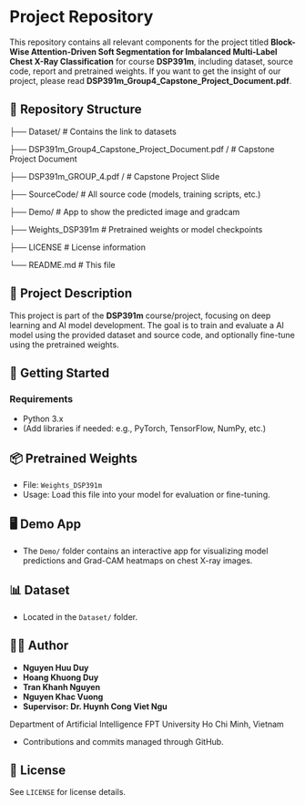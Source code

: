 # Project Repository

This repository contains all relevant components for the project titled **Block-Wise Attention-Driven Soft Segmentation for Imbalanced Multi-Label Chest X-Ray Classification** for course **DSP391m**, including dataset, source code, report and pretrained weights. If you want to get the insight of our project, please read **DSP391m_Group4_Capstone_Project_Document.pdf**. 

## 📁 Repository Structure

├── Dataset/ # Contains the link to datasets

├── DSP391m_Group4_Capstone_Project_Document.pdf / # Capstone Project Document

├── DSP391m_GROUP_4.pdf / # Capstone Project Slide

├── SourceCode/ # All source code (models, training scripts, etc.)

├── Demo/ # App to show the predicted image and gradcam

├── Weights_DSP391m # Pretrained weights or model checkpoints

├── LICENSE # License information

└── README.md # This file

## 🧠 Project Description

This project is part of the **DSP391m** course/project, focusing on deep learning and AI model development. The goal is to train and evaluate a AI model using the provided dataset and source code, and optionally fine-tune using the pretrained weights.

## 🚀 Getting Started

### Requirements
- Python 3.x
- (Add libraries if needed: e.g., PyTorch, TensorFlow, NumPy, etc.)

## 📦 Pretrained Weights

- File: `Weights_DSP391m`
- Usage: Load this file into your model for evaluation or fine-tuning.

## 🖥️ Demo App

- The `Demo/` folder contains an interactive app for visualizing model predictions and Grad-CAM heatmaps on chest X-ray images.

## 📊 Dataset

- Located in the `Dataset/` folder.

## 🧑‍💻 Author

- **Nguyen Huu Duy**
- **Hoang Khuong Duy**
- **Tran Khanh Nguyen**
- **Nguyen Khac Vuong**
- **Supervisor: Dr. Huynh Cong Viet Ngu**
  
Department of Artificial Intelligence FPT University Ho Chi Minh, Vietnam
- Contributions and commits managed through GitHub.

## 📄 License

See `LICENSE` for license details.
